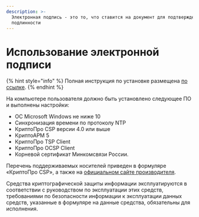 ```yaml
---
description: >-
  Электронная подпись - это то, что ставится на документ для подтверждения
  подлинности
---
```


# Использование электронной подписи

{% hint style="info" %}
Полная инструкция по установке размещена [по ссылке](https://disk.yandex.ru/i/IIwJAMz0Ndw5zA).&#x20;
{% endhint %}

На компьютере пользователя должно быть установлено следующее ПО и выполнены настройки:

* ОС Microsoft Windows не ниже 10
* Синхронизация времени по протоколу NTP
* КриптоПро CSP версии 4.0 или выше
* КриптоАРМ 5
* КриптоПро TSP Client
* КриптоПро OCSP Client
* Корневой сертификат Минкомсвязи России.

Перечень поддерживаемых носителей приведен в формуляре «КриптоПро CSP», а также на [официальном сайте производителя](https://www.cryptopro.ru/products/csp/compare).

Средства криптографической защиты информации эксплуатируются в соответствии с руководством по эксплуатации этих средств, требованиями по безопасности информации к эксплуатации данных средств, указанные в формуляре на данные средства, обязательны для исполнения.
